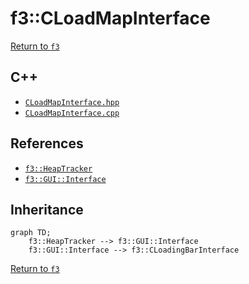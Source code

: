# f3::CLoadMapInterface

[Return to `f3`](/docs/f3.md)

## C++

- [`CLoadMapInterface.hpp`](/src/f3/CLoadMapInterface.hpp)
- [`CLoadMapInterface.cpp`](/src/f3/CLoadMapInterface.cpp)

## References

- [`f3::HeapTracker`](/docs/f3/HeapTracker.md)
- [`f3::GUI::Interface`](/docs/f3/GUI/Interface.md)

## Inheritance

```mermaid
graph TD;
    f3::HeapTracker --> f3::GUI::Interface
    f3::GUI::Interface --> f3::CLoadingBarInterface
```

[Return to `f3`](/docs/f3.md)